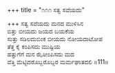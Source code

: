 +++
title = "೧೧೧ ಸತ್ವ ಸವೆಯದು"

+++
ಸತ್ವ ಸವೆಯದು ಮನದ ಮುಳಿಸಿನ  
ಬಿತ್ತು ಬೀಯದು ಜಯದ ಬಯಕೆಯ  
ಸುತ್ತು ಸಡಿಲದುಬಿಂಕ ಬೀಯದು ನೋಯದಾಟೋಪ  
ತೆತ್ತ ಕೈ ಕಂಪಿಸದು ಮುಷ್ಟಿಯ  
ಹತ್ತುಗೆಗೆ ಮನ ಝೋಂಪಿಸದು ಮದ  
ವೆತ್ತಿ ಮೆಟ್ಟಿದರೊಬ್ಬರೊಬ್ಬರ ಮರ್ಮಘಾತದಲಿ    ॥111॥